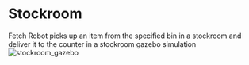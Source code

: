 # Stockroom
Fetch Robot picks up an item from the specified bin in a stockroom and deliver it to the counter in a stockroom gazebo simulation 
![stockroom_gazebo](https://user-images.githubusercontent.com/68220390/175476967-30af0247-79c6-4092-aa7a-e7350fe6eb18.png)




